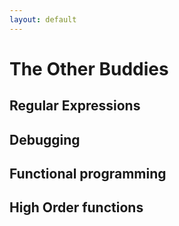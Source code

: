 ```yaml
---
layout: default
---
```

# The Other Buddies
## Regular Expressions
## Debugging
## Functional programming
## High Order functions